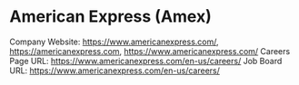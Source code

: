 # American Express (Amex)

Company Website: https://www.americanexpress.com/, https://americanexpress.com, https://www.americanexpress.com/
Careers Page URL: https://www.americanexpress.com/en-us/careers/
Job Board URL: https://www.americanexpress.com/en-us/careers/